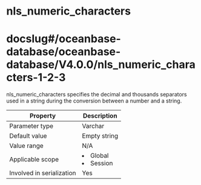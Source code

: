nls_numeric_characters
===========================================
# docslug#/oceanbase-database/oceanbase-database/V4.0.0/nls_numeric_characters-1-2-3
nls_numeric_characters specifies the decimal and thousands separators used in a string during the conversion between a number and a string.


| **Property** | **Description**            |
|---------|----------------------------|
| Parameter type | Varchar                    |
| Default value | Empty string               |
| Value range | N/A                        |
| Applicable scope | <li> Global   <li> Session |
| Involved in serialization | Yes                        |



